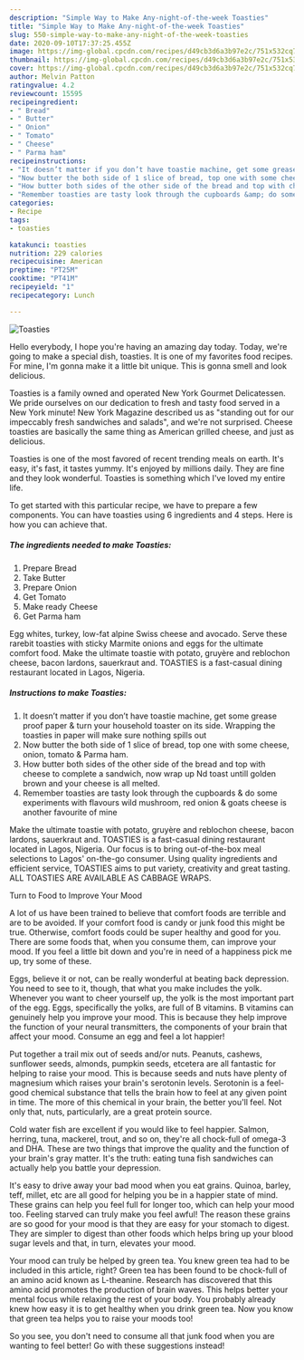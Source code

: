 ```yaml
---
description: "Simple Way to Make Any-night-of-the-week Toasties"
title: "Simple Way to Make Any-night-of-the-week Toasties"
slug: 550-simple-way-to-make-any-night-of-the-week-toasties
date: 2020-09-10T17:37:25.455Z
image: https://img-global.cpcdn.com/recipes/d49cb3d6a3b97e2c/751x532cq70/toasties-recipe-main-photo.jpg
thumbnail: https://img-global.cpcdn.com/recipes/d49cb3d6a3b97e2c/751x532cq70/toasties-recipe-main-photo.jpg
cover: https://img-global.cpcdn.com/recipes/d49cb3d6a3b97e2c/751x532cq70/toasties-recipe-main-photo.jpg
author: Melvin Patton
ratingvalue: 4.2
reviewcount: 15595
recipeingredient:
- " Bread"
- " Butter"
- " Onion"
- " Tomato"
- " Cheese"
- " Parma ham"
recipeinstructions:
- "It doesn’t matter if you don’t have toastie machine, get some grease proof paper &amp; turn your household toaster on its side. Wrapping the toasties in paper will make sure nothing spills out"
- "Now butter the both side of 1 slice of bread, top one with some cheese, onion, tomato &amp; Parma ham."
- "How butter both sides of the other side of the bread and top with cheese to complete a sandwich, now wrap up Nd toast untill golden brown and your cheese is all melted."
- "Remember toasties are tasty look through the cupboards &amp; do some experiments with flavours wild mushroom, red onion &amp; goats cheese is another favourite of mine"
categories:
- Recipe
tags:
- toasties

katakunci: toasties 
nutrition: 229 calories
recipecuisine: American
preptime: "PT25M"
cooktime: "PT41M"
recipeyield: "1"
recipecategory: Lunch

---
```



![Toasties](https://img-global.cpcdn.com/recipes/d49cb3d6a3b97e2c/751x532cq70/toasties-recipe-main-photo.jpg)

Hello everybody, I hope you're having an amazing day today. Today, we're going to make a special dish, toasties. It is one of my favorites food recipes. For mine, I'm gonna make it a little bit unique. This is gonna smell and look delicious.

Toasties is a family owned and operated New York Gourmet Delicatessen. We pride ourselves on our dedication to fresh and tasty food served in a New York minute! New York Magazine described us as &#34;standing out for our impeccably fresh sandwiches and salads&#34;, and we&#39;re not surprised. Cheese toasties are basically the same thing as American grilled cheese, and just as delicious.

Toasties is one of the most favored of recent trending meals on earth. It's easy, it's fast, it tastes yummy. It's enjoyed by millions daily. They are fine and they look wonderful. Toasties is something which I've loved my entire life.


To get started with this particular recipe, we have to prepare a few components. You can have toasties using 6 ingredients and 4 steps. Here is how you can achieve that.

<!--inarticleads1-->

##### The ingredients needed to make Toasties:

1. Prepare  Bread
1. Take  Butter
1. Prepare  Onion
1. Get  Tomato
1. Make ready  Cheese
1. Get  Parma ham


Egg whites, turkey, low-fat alpine Swiss cheese and avocado. Serve these rarebit toasties with sticky Marmite onions and eggs for the ultimate comfort food. Make the ultimate toastie with potato, gruyère and reblochon cheese, bacon lardons, sauerkraut and. TOASTIES is a fast-casual dining restaurant located in Lagos, Nigeria. 

<!--inarticleads2-->

##### Instructions to make Toasties:

1. It doesn’t matter if you don’t have toastie machine, get some grease proof paper &amp; turn your household toaster on its side. Wrapping the toasties in paper will make sure nothing spills out
1. Now butter the both side of 1 slice of bread, top one with some cheese, onion, tomato &amp; Parma ham.
1. How butter both sides of the other side of the bread and top with cheese to complete a sandwich, now wrap up Nd toast untill golden brown and your cheese is all melted.
1. Remember toasties are tasty look through the cupboards &amp; do some experiments with flavours wild mushroom, red onion &amp; goats cheese is another favourite of mine


Make the ultimate toastie with potato, gruyère and reblochon cheese, bacon lardons, sauerkraut and. TOASTIES is a fast-casual dining restaurant located in Lagos, Nigeria. Our focus is to bring out-of-the-box meal selections to Lagos&#39; on-the-go consumer. Using quality ingredients and efficient service, TOASTIES aims to put variety, creativity and great tasting. ALL TOASTIES ARE AVAILABLE AS CABBAGE WRAPS. 

Turn to Food to Improve Your Mood


A lot of us have been trained to believe that comfort foods are terrible and are to be avoided. If your comfort food is candy or junk food this might be true. Otherwise, comfort foods could be super healthy and good for you. There are some foods that, when you consume them, can improve your mood. If you feel a little bit down and you're in need of a happiness pick me up, try some of these.

Eggs, believe it or not, can be really wonderful at beating back depression. You need to see to it, though, that what you make includes the yolk. Whenever you want to cheer yourself up, the yolk is the most important part of the egg. Eggs, specifically the yolks, are full of B vitamins. B vitamins can genuinely help you improve your mood. This is because they help improve the function of your neural transmitters, the components of your brain that affect your mood. Consume an egg and feel a lot happier!

Put together a trail mix out of seeds and/or nuts. Peanuts, cashews, sunflower seeds, almonds, pumpkin seeds, etcetera are all fantastic for helping to raise your mood. This is because seeds and nuts have plenty of magnesium which raises your brain's serotonin levels. Serotonin is a feel-good chemical substance that tells the brain how to feel at any given point in time. The more of this chemical in your brain, the better you'll feel. Not only that, nuts, particularly, are a great protein source.

Cold water fish are excellent if you would like to feel happier. Salmon, herring, tuna, mackerel, trout, and so on, they're all chock-full of omega-3 and DHA. These are two things that improve the quality and the function of your brain's gray matter. It's the truth: eating tuna fish sandwiches can actually help you battle your depression. 

It's easy to drive away your bad mood when you eat grains. Quinoa, barley, teff, millet, etc are all good for helping you be in a happier state of mind. These grains can help you feel full for longer too, which can help your mood too. Feeling starved can truly make you feel awful! The reason these grains are so good for your mood is that they are easy for your stomach to digest. They are simpler to digest than other foods which helps bring up your blood sugar levels and that, in turn, elevates your mood.

Your mood can truly be helped by green tea. You knew green tea had to be included in this article, right? Green tea has been found to be chock-full of an amino acid known as L-theanine. Research has discovered that this amino acid promotes the production of brain waves. This helps better your mental focus while relaxing the rest of your body. You probably already knew how easy it is to get healthy when you drink green tea. Now you know that green tea helps you to raise your moods too!

So you see, you don't need to consume all that junk food when you are wanting to feel better! Go  with  these suggestions  instead!

